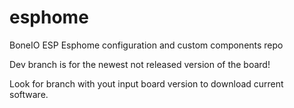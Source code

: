 # esphome

BoneIO ESP Esphome configuration and custom components repo

Dev branch is for the newest not released version of the board!

Look for branch with yout input board version to download current software.
